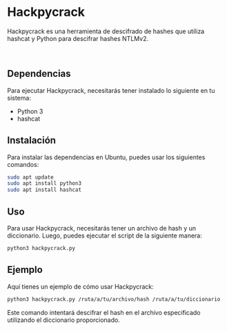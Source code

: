 # Hackpycrack
Hackpycrack es una herramienta de descifrado de hashes que utiliza hashcat y Python para descifrar hashes NTLMv2.

<br/>

## Dependencias

Para ejecutar Hackpycrack, necesitarás tener instalado lo siguiente en tu sistema:

- Python 3
- hashcat

## Instalación

Para instalar las dependencias en Ubuntu, puedes usar los siguientes comandos:

```bash
sudo apt update
sudo apt install python3
sudo apt install hashcat
```

## Uso
Para usar Hackpycrack, necesitarás tener un archivo de hash y un diccionario. Luego, puedes ejecutar el script de la siguiente manera:

```bash
python3 hackpycrack.py
```

## Ejemplo
Aquí tienes un ejemplo de cómo usar Hackpycrack:

```bash
python3 hackpycrack.py /ruta/a/tu/archivo/hash /ruta/a/tu/diccionario
```

Este comando intentará descifrar el hash en el archivo especificado utilizando el diccionario proporcionado.
